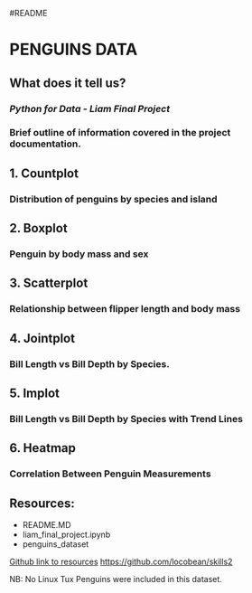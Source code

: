 #README

# **PENGUINS DATA**
## What does it tell us?

### ***Python for Data - Liam Final Project***
### Brief outline of information covered in the project documentation.

## **1. Countplot**
### Distribution of penguins by species and island

## **2. Boxplot**
### Penguin by body mass and sex


## **3. Scatterplot**
### Relationship between flipper length and body mass

## **4. Jointplot**
### Bill Length vs Bill Depth by Species. 

## **5. Implot**
### Bill Length vs Bill Depth by Species with Trend Lines

## **6. Heatmap**
### Correlation Between Penguin Measurements

## Resources:
- README.MD
- liam_final_project.ipynb
- penguins_dataset

[Github link to resources](https://github.com/locobean/skills2)
https://github.com/locobean/skills2

NB: No Linux Tux Penguins were included in this dataset.




